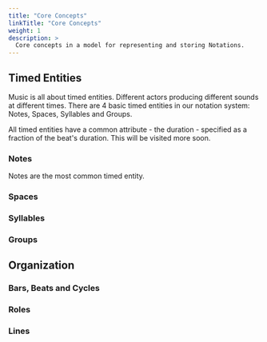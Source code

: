 ```yaml
---
title: "Core Concepts"
linkTitle: "Core Concepts"
weight: 1
description: >
  Core concepts in a model for representing and storing Notations.
---
```


## Timed Entities

Music is all about timed entities.   Different actors producing different sounds at different times.  There are 4 basic timed entities in our notation system:  Notes, Spaces, Syllables and Groups.

All timed entities have a common attribute - the duration - specified as a fraction of the beat's duration.  This will be visited more soon.

### Notes

Notes are the most common timed entity.

### Spaces

### Syllables

### Groups

## Organization

### Bars, Beats and Cycles

### Roles

### Lines
